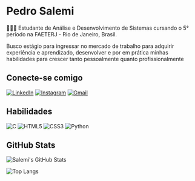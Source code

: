 # Pedro Salemi
👨🏻‍🎓 Estudante de Análise e Desenvolvimento de Sistemas cursando o 5° período na FAETERJ - Rio de Janeiro, Brasil.

Busco estágio para ingressar no mercado de trabalho para adquirir experiência e aprendizado, desenvolver e por em prática minhas habilidades para crescer tanto pessoalmente quanto profissionalmente

## Conecte-se comigo

[![LinkedIn](https://img.shields.io/badge/LinkedIn-000?style=for-the-badge&logo=linkedin&logoColor=0E76A8)](https://www.linkedin.com/in/pedro-salemi-911604269)
[![Instagram](https://img.shields.io/badge/-Instagram-000?style=for-the-badge&logo=instagram&logoColor=)](https://www.instagram.com/salemi_pe/)
[![Gmail](https://img.shields.io/badge/Gmail-000?style=for-the-badge&logo=gmail&logoColor=red)](mailto:pedrosalemi@gmail.com)

## Habilidades
![C](https://img.shields.io/badge/C-000?style=for-the-badge&logo=c&logoColor=00599C)
![HTML5](https://img.shields.io/badge/HTML5-000?style=for-the-badge&logo=html5&logoColor=E34F26)
![CSS3](https://img.shields.io/badge/CSS3-000?style=for-the-badge&logo=css3&logoColor=1572B6)
![Python](https://img.shields.io/badge/python-000?style=for-the-badge&logo=python&logoColor=ffdd54)


## GitHub Stats
![Salemi's GitHub Stats](https://github-readme-stats.vercel.app/api?username=SalemiDeveloper&theme=transparent&bg_color=000&border_color=30A3DC&show_icons=true&icon_color=30A3DC&title_color=E94D5F&text_color=fff&hide_title=true&hide=stars)

![Top Langs](https://github-readme-stats-git-masterrstaa-rickstaa.vercel.app/api/top-langs/?username=SalemiDeveloper&layout=compact&bg_color=000&border_color=30A3DC&title_color=E94D5F&text_color=FFF)
